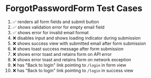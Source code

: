 # ForgotPasswordForm Test Cases

1. ✅ renders all form fields and submit button
2. ✅ shows validation error for empty email field
3. ✅ shows error for invalid email format
4. ❌ disables input and shows loading indicator during submission
5. ❌ shows success view with submitted email after form submission
6. ❌ shows toast success message after form submission
7. ❌ shows error toast and retains form on API error
8. ❌ shows error toast and retains form on network exception
9. ❌ has "Back to login" link pointing to `/login` in form view
10. ❌ has "Back to login" link pointing to `/login` in success view 